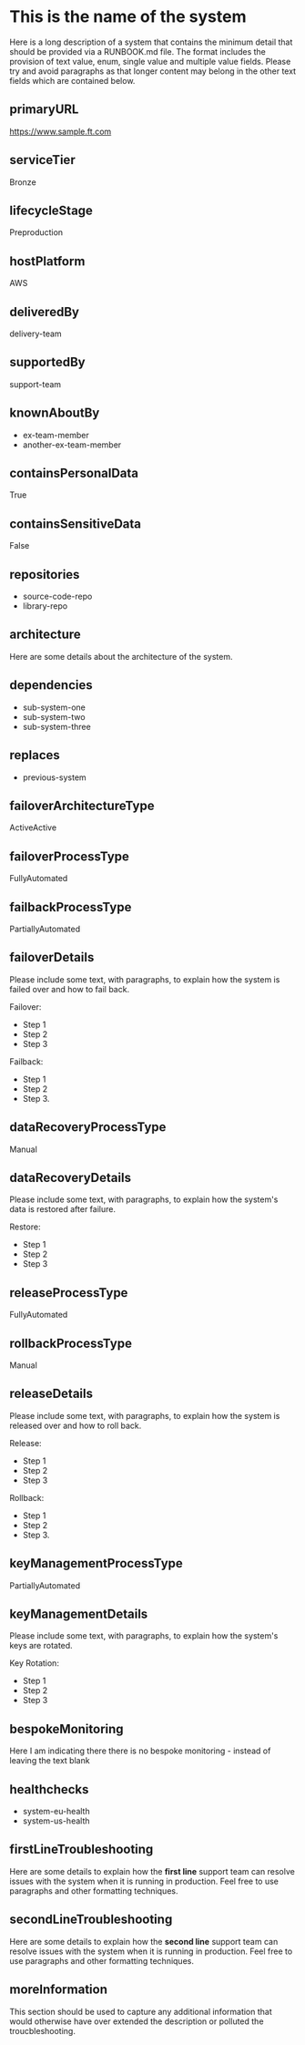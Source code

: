 # This is the name of the system

Here is a long description of a system that contains the minimum detail that should be provided via a RUNBOOK.md file. The format includes the provision of text value, enum, single value and multiple value fields. Please try and avoid paragraphs as that longer content may belong in the other text fields which are contained below.

## primaryURL

https://www.sample.ft.com

## serviceTier

Bronze

## lifecycleStage

Preproduction

## hostPlatform

AWS

## deliveredBy

delivery-team

## supportedBy

support-team

## knownAboutBy

-   ex-team-member
-   another-ex-team-member

## containsPersonalData

True

## containsSensitiveData

False

## repositories

-   source-code-repo
-   library-repo

## architecture

Here are some details about the architecture of the system.

## dependencies

-   sub-system-one
-   sub-system-two
-   sub-system-three

## replaces

-   previous-system

## failoverArchitectureType

ActiveActive

## failoverProcessType

FullyAutomated

## failbackProcessType

PartiallyAutomated

## failoverDetails

Please include some text, with paragraphs, to explain how the system is failed over and how to fail back.

Failover:

-   Step 1
-   Step 2
-   Step 3

Failback:

-   Step 1
-   Step 2
-   Step 3.

## dataRecoveryProcessType

Manual

## dataRecoveryDetails

Please include some text, with paragraphs, to explain how the system's data is restored after failure.

Restore:

-   Step 1
-   Step 2
-   Step 3

## releaseProcessType

FullyAutomated

## rollbackProcessType

Manual

## releaseDetails

Please include some text, with paragraphs, to explain how the system is released over and how to roll back.

Release:

-   Step 1
-   Step 2
-   Step 3

Rollback:

-   Step 1
-   Step 2
-   Step 3.

## keyManagementProcessType

PartiallyAutomated

## keyManagementDetails

Please include some text, with paragraphs, to explain how the system's keys are rotated.

Key Rotation:

-   Step 1
-   Step 2
-   Step 3

## bespokeMonitoring

Here I am indicating there there is no bespoke monitoring - instead of leaving the text blank

## healthchecks

-   system-eu-health
-   system-us-health

## firstLineTroubleshooting

Here are some details to explain how the **first line** support team can resolve issues with the system when it is running in production.
Feel free to use paragraphs and other formatting techniques.

## secondLineTroubleshooting

Here are some details to explain how the **second line** support team can resolve issues with the system when it is running in production.
Feel free to use paragraphs and other formatting techniques.

## moreInformation

This section should be used to capture any additional information that would otherwise have over extended the description or polluted the troucbleshooting.
